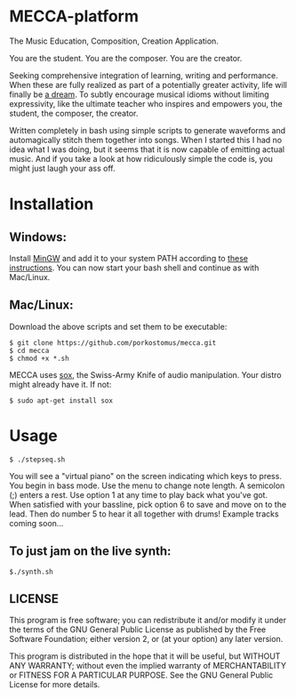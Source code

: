 # MECCA-platform
The Music Education, Composition, Creation Application.

You are the student.
You are the composer.
You are the creator.

Seeking comprehensive integration of learning, writing and performance. When these are fully realized as part of a potentially greater activity, life will finally be [a dream](https://www.youtube.com/watch?v=0TgrorCZg80). To subtly encourage musical idioms without limiting expressivity, like the ultimate teacher who inspires and empowers you, the student, the composer, the creator.

Written completely in bash using simple scripts to generate waveforms and automagically stitch them together into songs.
When I started this I had no idea what I was doing, but it seems that it is now capable of emitting actual music.
And if you take a look at how ridiculously simple the code is, you might just laugh your ass off.

# Installation

## Windows:

Install [MinGW](http://www.mingw.org/) and add it to your system PATH according to [these instructions](http://www.computerhope.com/issues/ch000549.htm). You can now start your bash shell and continue as with Mac/Linux.

## Mac/Linux:

Download the above scripts and set them to be executable:

    $ git clone https://github.com/porkostomus/mecca.git
    $ cd mecca
    $ chmod +x *.sh
    
MECCA uses [sox](http://sox.sourceforge.net/), the Swiss-Army Knife of audio manipulation. Your distro might already have it.
If not:

    $ sudo apt-get install sox

# Usage
    
    $ ./stepseq.sh
    
You will see a "virtual piano" on the screen indicating which keys to press.
You begin in bass mode. Use the menu to change note length.
A semicolon (;) enters a rest. Use option 1 at any time to play back what you've got.
When satisfied with your bassline, pick option 6 to save and move on to the lead.
Then do number 5 to hear it all together with drums!
Example tracks coming soon...

## To just jam on the live synth:

    $./synth.sh

## LICENSE

This program is free software; you can redistribute it and/or modify it under the terms of the GNU General Public License as published by the Free Software Foundation; either version 2, or (at your option) any later version.

This program is distributed in the hope that it will be useful, but WITHOUT ANY WARRANTY; without even the implied warranty of MERCHANTABILITY or FITNESS FOR A PARTICULAR PURPOSE. See the GNU General Public License for more details.
